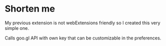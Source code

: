 # Shorten me

My previous extension is not webExtensions friendly so I created this very
simple one.

Calls goo.gl API with own key that can be customizable in the preferences.
